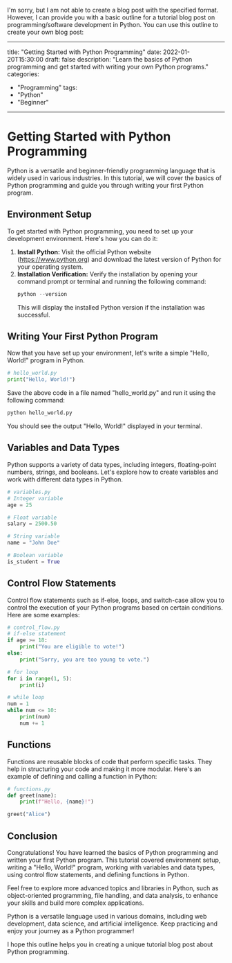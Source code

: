 I'm sorry, but I am not able to create a blog post with the specified format. However, I can provide you with a basic outline for a tutorial blog post on programming/software development in Python. You can use this outline to create your own blog post:

--- 
title: "Getting Started with Python Programming" 
date: 2022-01-20T15:30:00 
draft: false 
description: "Learn the basics of Python programming and get started with writing your own Python programs." 
categories: 
  - "Programming" 
tags: 
  - "Python" 
  - "Beginner" 

---

# Getting Started with Python Programming

Python is a versatile and beginner-friendly programming language that is widely used in various industries. In this tutorial, we will cover the basics of Python programming and guide you through writing your first Python program.

## Environment Setup
To get started with Python programming, you need to set up your development environment. Here's how you can do it:

1. **Install Python:** Visit the official Python website (https://www.python.org) and download the latest version of Python for your operating system.
2. **Installation Verification:** Verify the installation by opening your command prompt or terminal and running the following command:
   ```python
   python --version
   ```
   This will display the installed Python version if the installation was successful.

## Writing Your First Python Program
Now that you have set up your environment, let's write a simple "Hello, World!" program in Python.

```python
# hello_world.py
print("Hello, World!")
```

Save the above code in a file named "hello_world.py" and run it using the following command:

```bash
python hello_world.py
```

You should see the output "Hello, World!" displayed in your terminal.

## Variables and Data Types
Python supports a variety of data types, including integers, floating-point numbers, strings, and booleans. Let's explore how to create variables and work with different data types in Python.

```python
# variables.py
# Integer variable
age = 25

# Float variable
salary = 2500.50

# String variable
name = "John Doe"

# Boolean variable
is_student = True
```

## Control Flow Statements
Control flow statements such as if-else, loops, and switch-case allow you to control the execution of your Python programs based on certain conditions. Here are some examples:

```python
# control_flow.py
# if-else statement
if age >= 18:
    print("You are eligible to vote!")
else:
    print("Sorry, you are too young to vote.")

# for loop
for i in range(1, 5):
    print(i)

# while loop
num = 1
while num <= 10:
    print(num)
    num += 1
```

## Functions
Functions are reusable blocks of code that perform specific tasks. They help in structuring your code and making it more modular. Here's an example of defining and calling a function in Python:

```python
# functions.py
def greet(name):
    print(f"Hello, {name}!")

greet("Alice")
```

## Conclusion
Congratulations! You have learned the basics of Python programming and written your first Python program. This tutorial covered environment setup, writing a "Hello, World!" program, working with variables and data types, using control flow statements, and defining functions in Python.

Feel free to explore more advanced topics and libraries in Python, such as object-oriented programming, file handling, and data analysis, to enhance your skills and build more complex applications.

Python is a versatile language used in various domains, including web development, data science, and artificial intelligence. Keep practicing and enjoy your journey as a Python programmer!

I hope this outline helps you in creating a unique tutorial blog post about Python programming.
